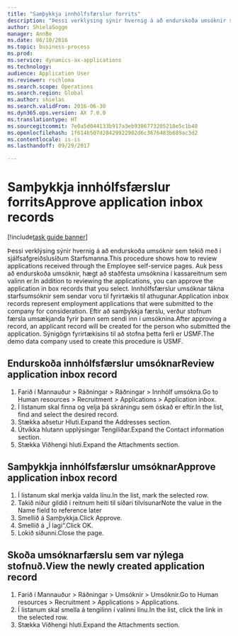 ```yaml
--- 
title: "Samþykkja innhólfsfærslur forrits"
description: "Þessi verklýsing sýnir hvernig á að endurskoða umsóknir sem tekið með í sjálfsafgreiðslusíðum Starfsmanna."
author: ShielaSogge
manager: AnnBe
ms.date: 06/10/2016
ms.topic: business-process
ms.prod: 
ms.service: dynamics-ax-applications
ms.technology: 
audience: Application User
ms.reviewer: rschloma
ms.search.scope: Operations
ms.search.region: Global
ms.author: shielas
ms.search.validFrom: 2016-06-30
ms.dyn365.ops.version: AX 7.0.0
ms.translationtype: HT
ms.sourcegitcommit: 7e0a5d044133b917a3eb9386773205218e5c1b40
ms.openlocfilehash: 1f614b507d28429922902d6c3676483b689ac3d2
ms.contentlocale: is-is
ms.lasthandoff: 09/29/2017

---
```

# <a name="approve-application-inbox-records"></a><span data-ttu-id="0a1c3-103">Samþykkja innhólfsfærslur forrits</span><span class="sxs-lookup"><span data-stu-id="0a1c3-103">Approve application inbox records</span></span>

[!include[task guide banner](../../includes/task-guide-banner.md)]

<span data-ttu-id="0a1c3-104">Þessi verklýsing sýnir hvernig á að endurskoða umsóknir sem tekið með í sjálfsafgreiðslusíðum Starfsmanna.</span><span class="sxs-lookup"><span data-stu-id="0a1c3-104">This procedure shows how to review applications received through the Employee self-service pages.</span></span> <span data-ttu-id="0a1c3-105">Auk þess að endurskoða umsóknir, hægt að staðfesta umsóknina í kassareitnum sem valinn er.</span><span class="sxs-lookup"><span data-stu-id="0a1c3-105">In addition to reviewing the applications, you can approve the application in box records that you select.</span></span> <span data-ttu-id="0a1c3-106">Innhólfsfærslur umsóknar tákna starfsumsóknir sem sendar voru til fyrirtækis til athugunar.</span><span class="sxs-lookup"><span data-stu-id="0a1c3-106">Application inbox records represent employment applications that were submitted to the company for consideration.</span></span> <span data-ttu-id="0a1c3-107">Eftir að samþykkja færslu, verður stofnum færsla umsækjanda fyrir þann sem sendi inn í umsóknina.</span><span class="sxs-lookup"><span data-stu-id="0a1c3-107">After approving a record, an applicant record will be created for the person who submitted the application.</span></span> <span data-ttu-id="0a1c3-108">Sýnigögn fyrirtækisins til að stofna þetta ferli er USMF.</span><span class="sxs-lookup"><span data-stu-id="0a1c3-108">The demo data company used to create this procedure is USMF.</span></span>


## <a name="review-application-inbox-record"></a><span data-ttu-id="0a1c3-109">Endurskoða innhólfsfærslur umsóknar</span><span class="sxs-lookup"><span data-stu-id="0a1c3-109">Review application inbox record</span></span>
1. <span data-ttu-id="0a1c3-110">Farið í Mannauður > Ráðningar > Ráðningar > Innhólf umsókna.</span><span class="sxs-lookup"><span data-stu-id="0a1c3-110">Go to Human resources > Recruitment > Applications > Application inbox.</span></span>
2. <span data-ttu-id="0a1c3-111">Í listanum skal finna og velja þá skráningu sem óskað er eftir.</span><span class="sxs-lookup"><span data-stu-id="0a1c3-111">In the list, find and select the desired record.</span></span>
3. <span data-ttu-id="0a1c3-112">Stækka aðsetur Hluti.</span><span class="sxs-lookup"><span data-stu-id="0a1c3-112">Expand the Addresses section.</span></span>
4. <span data-ttu-id="0a1c3-113">Útvíkka hlutann upplýsingar Tengiliðar.</span><span class="sxs-lookup"><span data-stu-id="0a1c3-113">Expand the Contact information section.</span></span>
5. <span data-ttu-id="0a1c3-114">Stækka Viðhengi hluti.</span><span class="sxs-lookup"><span data-stu-id="0a1c3-114">Expand the Attachments section.</span></span>

## <a name="approve-application-inbox-record"></a><span data-ttu-id="0a1c3-115">Samþykkja innhólfsfærslur umsóknar</span><span class="sxs-lookup"><span data-stu-id="0a1c3-115">Approve application inbox record</span></span>
1. <span data-ttu-id="0a1c3-116">Í listanum skal merkja valda línu.</span><span class="sxs-lookup"><span data-stu-id="0a1c3-116">In the list, mark the selected row.</span></span>
2. <span data-ttu-id="0a1c3-117">Takið niður gildið í reitnum heiti til síðari tilvísunar</span><span class="sxs-lookup"><span data-stu-id="0a1c3-117">Note the value in the Name field to reference later</span></span>
3. <span data-ttu-id="0a1c3-118">Smellið á Samþykkja.</span><span class="sxs-lookup"><span data-stu-id="0a1c3-118">Click Approve.</span></span>
4. <span data-ttu-id="0a1c3-119">Smellið á „Í lagi“.</span><span class="sxs-lookup"><span data-stu-id="0a1c3-119">Click OK.</span></span>
5. <span data-ttu-id="0a1c3-120">Lokið síðunni.</span><span class="sxs-lookup"><span data-stu-id="0a1c3-120">Close the page.</span></span>

## <a name="view-the-newly-created-application-record"></a><span data-ttu-id="0a1c3-121">Skoða umsóknarfærslu sem var nýlega stofnuð.</span><span class="sxs-lookup"><span data-stu-id="0a1c3-121">View the newly created application record</span></span>
1. <span data-ttu-id="0a1c3-122">Farið í Mannauður > Ráðningar > Umsóknir > Umsóknir.</span><span class="sxs-lookup"><span data-stu-id="0a1c3-122">Go to Human resources > Recruitment > Applications > Applications.</span></span>
2. <span data-ttu-id="0a1c3-123">Í listanum skal smella á tengilinn í valinni línu.</span><span class="sxs-lookup"><span data-stu-id="0a1c3-123">In the list, click the link in the selected row.</span></span>
3. <span data-ttu-id="0a1c3-124">Stækka Viðhengi hluti.</span><span class="sxs-lookup"><span data-stu-id="0a1c3-124">Expand the Attachments section.</span></span>


